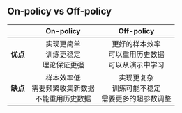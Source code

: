 ## On-policy vs Off-policy

| | On-policy | Off-policy |
|:---:|:---:|:---:|
| **优点** | 实现更简单<br>训练更稳定<br>理论保证更强 | 更好的样本效率<br>可以重用历史数据<br>可以从演示中学习 |
| **缺点** | 样本效率低<br>需要频繁收集新数据<br>不能重用历史数据 | 实现更复杂<br>训练可能不稳定<br>需要更多的超参数调整 |

